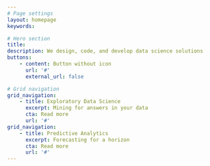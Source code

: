 ```yaml
---
# Page settings
layout: homepage
keywords:

# Hero section
title: 
description: We design, code, and develop data science solutions
buttons:
    - content: Button without icon
      url: '#'
      external_url: false

# Grid navigation
grid_navigation:
    - title: Exploratory Data Science
      excerpt: Mining for answers in your data
      cta: Read more
      url: '#'      
grid_navigation:
    - title: Predictive Analytics
      excerpt: Forecasting for a horizon
      cta: Read more
      url: '#'
---
```

